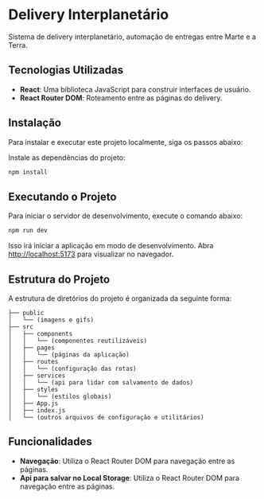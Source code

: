 
# Delivery Interplanetário
Sistema de delivery interplanetário, automação de entregas entre Marte e a Terra.

## Tecnologias Utilizadas

- **React**: Uma biblioteca JavaScript para construir interfaces de usuário.
- **React Router DOM**: Roteamento entre as páginas do delivery.

## Instalação

Para instalar e executar este projeto localmente, siga os passos abaixo:

Instale as dependências do projeto:
   ```bash
   npm install
   ```

## Executando o Projeto

Para iniciar o servidor de desenvolvimento, execute o comando abaixo:

```bash
npm run dev
```

Isso irá iniciar a aplicação em modo de desenvolvimento. Abra [http://localhost:5173](http://localhost:5173) para visualizar no navegador.

## Estrutura do Projeto

A estrutura de diretórios do projeto é organizada da seguinte forma:

```
├── public
│   └── (imagens e gifs)
├── src
│   ├── components
│   │   └── (componentes reutilizáveis)
│   ├── pages
│   │   └── (páginas da aplicação)
│   ├── routes
│   │   └── (configuração das rotas)
│   ├── services
│   │   └── (api para lidar com salvamento de dados)
│   ├── styles
│   │   └── (estilos globais)
│   ├── App.js
│   ├── index.js
│   └── (outros arquivos de configuração e utilitários)
```

## Funcionalidades

- **Navegação**: Utiliza o React Router DOM para navegação entre as páginas.
- **Api para salvar no Local Storage**: Utiliza o React Router DOM para navegação entre as páginas.